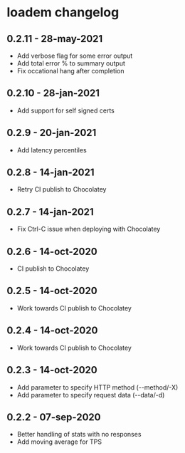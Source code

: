 # loadem changelog

## 0.2.11 - 28-may-2021

- Add verbose flag for some error output
- Add total error % to summary output
- Fix occational hang after completion

## 0.2.10 - 28-jan-2021

- Add support for self signed certs

## 0.2.9 - 20-jan-2021

- Add latency percentiles

## 0.2.8 - 14-jan-2021

- Retry CI publish to Chocolatey

## 0.2.7 - 14-jan-2021

- Fix Ctrl-C issue when deploying with Chocolatey

## 0.2.6 - 14-oct-2020

- CI publish to Chocolatey

## 0.2.5 - 14-oct-2020

- Work towards CI publish to Chocolatey

## 0.2.4 - 14-oct-2020

- Work towards CI publish to Chocolatey

## 0.2.3 - 14-oct-2020

- Add parameter to specify HTTP method (--method/-X)
- Add parameter to specify request data (--data/-d)

## 0.2.2 - 07-sep-2020

- Better handling of stats with no responses
- Add moving average for TPS
